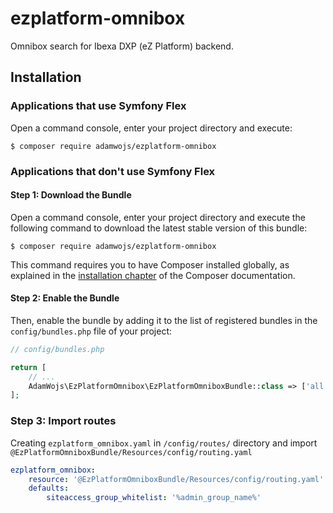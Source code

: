 # ezplatform-omnibox

Omnibox search for Ibexa DXP (eZ Platform) backend.

## Installation

### Applications that use Symfony Flex

Open a command console, enter your project directory and execute:

```console
$ composer require adamwojs/ezplatform-omnibox
```

### Applications that don't use Symfony Flex

#### Step 1: Download the Bundle

Open a command console, enter your project directory and execute the
following command to download the latest stable version of this bundle:

```console
$ composer require adamwojs/ezplatform-omnibox
```

This command requires you to have Composer installed globally, as explained
in the [installation chapter](https://getcomposer.org/doc/00-intro.md) of the Composer documentation.

#### Step 2: Enable the Bundle

Then, enable the bundle by adding it to the list of registered bundles
in the `config/bundles.php` file of your project:

```php
// config/bundles.php

return [
    // ...
    AdamWojs\EzPlatformOmnibox\EzPlatformOmniboxBundle::class => ['all' => true],
];
```

### Step 3: Import routes

Creating `ezplatform_omnibox.yaml` in `/config/routes/` directory and import `@EzPlatformOmniboxBundle/Resources/config/routing.yaml` 

```yaml
ezplatform_omnibox:
    resource: '@EzPlatformOmniboxBundle/Resources/config/routing.yaml'
    defaults:
        siteaccess_group_whitelist: '%admin_group_name%'
```
